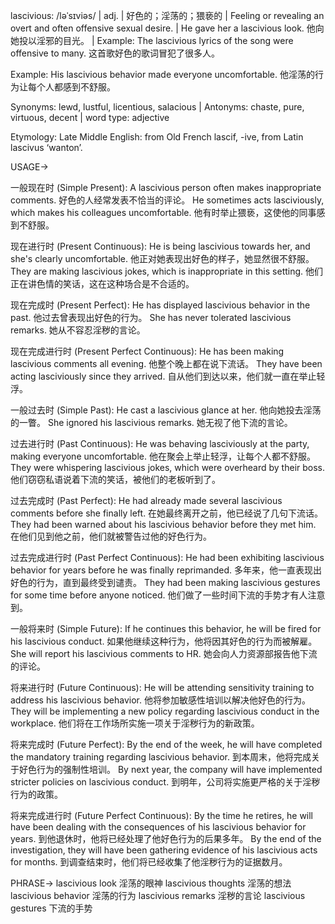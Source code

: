 lascivious: /ləˈsɪviəs/ | adj. | 好色的；淫荡的；猥亵的 | Feeling or revealing an overt and often offensive sexual desire.  |  He gave her a lascivious look. 他向她投以淫邪的目光。 |  Example: The lascivious lyrics of the song were offensive to many. 这首歌好色的歌词冒犯了很多人。

Example:  His lascivious behavior made everyone uncomfortable. 他淫荡的行为让每个人都感到不舒服。

Synonyms:  lewd, lustful, licentious, salacious | Antonyms:  chaste, pure, virtuous, decent | word type: adjective

Etymology:  Late Middle English: from Old French lascif, -ive, from Latin lascivus ‘wanton’.


USAGE->

一般现在时 (Simple Present):
A lascivious person often makes inappropriate comments. 好色的人经常发表不恰当的评论。
He sometimes acts lasciviously, which makes his colleagues uncomfortable. 他有时举止猥亵，这使他的同事感到不舒服。

现在进行时 (Present Continuous):
He is being lascivious towards her, and she's clearly uncomfortable.  他正对她表现出好色的样子，她显然很不舒服。
They are making lascivious jokes, which is inappropriate in this setting. 他们正在讲色情的笑话，这在这种场合是不合适的。


现在完成时 (Present Perfect):
He has displayed lascivious behavior in the past. 他过去曾表现出好色的行为。
She has never tolerated lascivious remarks. 她从不容忍淫秽的言论。


现在完成进行时 (Present Perfect Continuous):
He has been making lascivious comments all evening. 他整个晚上都在说下流话。
They have been acting lasciviously since they arrived. 自从他们到达以来，他们就一直在举止轻浮。


一般过去时 (Simple Past):
He cast a lascivious glance at her. 他向她投去淫荡的一瞥。
She ignored his lascivious remarks. 她无视了他下流的言论。


过去进行时 (Past Continuous):
He was behaving lasciviously at the party, making everyone uncomfortable. 他在聚会上举止轻浮，让每个人都不舒服。
They were whispering lascivious jokes, which were overheard by their boss. 他们窃窃私语说着下流的笑话，被他们的老板听到了。


过去完成时 (Past Perfect):
He had already made several lascivious comments before she finally left. 在她最终离开之前，他已经说了几句下流话。
They had been warned about his lascivious behavior before they met him. 在他们见到他之前，他们就被警告过他的好色行为。


过去完成进行时 (Past Perfect Continuous):
He had been exhibiting lascivious behavior for years before he was finally reprimanded. 多年来，他一直表现出好色的行为，直到最终受到谴责。
They had been making lascivious gestures for some time before anyone noticed.  他们做了一些时间下流的手势才有人注意到。


一般将来时 (Simple Future):
If he continues this behavior, he will be fired for his lascivious conduct. 如果他继续这种行为，他将因其好色的行为而被解雇。
She will report his lascivious comments to HR. 她会向人力资源部报告他下流的评论。


将来进行时 (Future Continuous):
He will be attending sensitivity training to address his lascivious behavior. 他将参加敏感性培训以解决他好色的行为。
They will be implementing a new policy regarding lascivious conduct in the workplace. 他们将在工作场所实施一项关于淫秽行为的新政策。


将来完成时 (Future Perfect):
By the end of the week, he will have completed the mandatory training regarding lascivious behavior. 到本周末，他将完成关于好色行为的强制性培训。
By next year, the company will have implemented stricter policies on lascivious conduct. 到明年，公司将实施更严格的关于淫秽行为的政策。


将来完成进行时 (Future Perfect Continuous):
By the time he retires, he will have been dealing with the consequences of his lascivious behavior for years. 到他退休时，他将已经处理了他好色行为的后果多年。
By the end of the investigation, they will have been gathering evidence of his lascivious acts for months. 到调查结束时，他们将已经收集了他淫秽行为的证据数月。



PHRASE->
lascivious look  淫荡的眼神
lascivious thoughts 淫荡的想法
lascivious behavior 淫荡的行为
lascivious remarks 淫秽的言论
lascivious gestures 下流的手势
